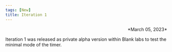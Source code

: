```yaml
---
tags: [New]
title: Iteration 1
---
```

<div align="right">*March 05, 2023*</div>

Iteration 1 was released as private alpha version within Blank labs to test the minimal mode of the timer.